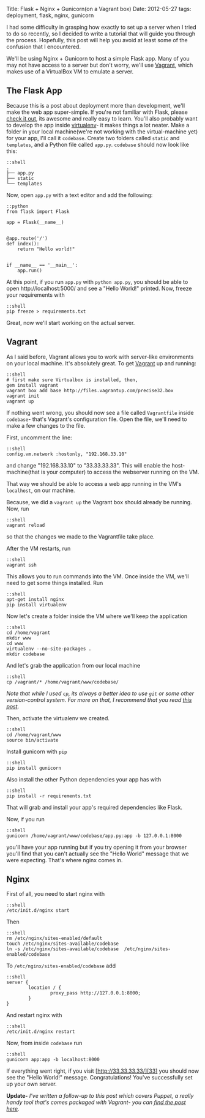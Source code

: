 Title: Flask + Nginx + Gunicorn(on a Vagrant box)
Date: 2012-05-27
tags: deployment, flask, nginx, gunicorn

I had some difficulty in grasping how exactly to set up a server when I tried to do so recently, so I decided to write a tutorial that will guide you through the process. Hopefully, this post will help you avoid at least some of the confusion that I encountered.

We'll be using Nginx + Gunicorn to host a simple Flask app. Many of you may not have access to a server but don't worry, we'll use [Vagrant][vagrant], which makes use of a VirtualBox VM to emulate a server.

The Flask App
-------------
Because this is a post about deployment more than development, we'll make the web app super-simple. If you're not familiar with Flask, please [check it out][flask], its awesome and really easy to learn. You'll also probably want to develop the app inside [virtualenv][virtualenv]- it makes things a lot neater. Make a folder in your local machine(we're not working with the virtual-machine yet) for your app, I'll call it `codebase`. Create two folders called `static` and `templates`, and a Python file called `app.py`. `codebase` should now look like this:

    ::shell
    .
    ├── app.py
    ├── static
    └── templates

Now, open `app.py` with a text editor and add the following:

    ::python
    from flask import Flask

    app = Flask(__name__)


    @app.route('/')
    def index():
        return "Hello world!"


    if __name__ == '__main__':
        app.run()

At this point, if you run `app.py` with `python app.py`, you should be able to open http://localhost:5000/ and see a "Hello World!" printed. Now, freeze your requirements with

    ::shell
    pip freeze > requirements.txt

Great, now we'll start working on the actual server.

Vagrant
-------
As I said before, Vagrant allows you to work with server-like environments on your local machine. It's absolutely great. To get [Vagrant][vagrant] up and running:

    ::shell
    # first make sure Virtualbox is installed, then,
    gem install vagrant
    vagrant box add base http://files.vagrantup.com/precise32.box
    vagrant init
    vagrant up

If nothing went wrong, you should now see a file called `Vagrantfile` inside `codebase`- that's Vagrant's configuration file. Open the file, we'll need to make a few changes to the file.

First, uncomment the line:

    ::shell
    config.vm.network :hostonly, "192.168.33.10"

and change "192.168.33.10" to "33.33.33.33". This will enable the host-machine(that is your computer) to access the webserver running on the VM.

That way we should be able to access a web app running in the VM's `localhost`, on our machine.

Because, we did a `vagrant up` the Vagrant box should already be running. Now, run

    ::shell
    vagrant reload

so that the changes we made to the Vagrantfile take place.

After the VM restarts, run

    ::shell
    vagrant ssh

This allows you to run commands into the VM. Once inside the VM, we'll need to get some things installed. Run

    ::shell
    apt-get install nginx
    pip install virtualenv

Now let's create a folder inside the VM where we'll keep the application

    ::shell
    cd /home/vagrant
    mkdir www
    cd www
    virtualenv --no-site-packages .
    mkdir codebase

And let's grab the application from our local machine

    ::shell
    cp /vagrant/* /home/vagrant/www/codebase/

*Note that while I used `cp`, its always a better idea to use `git` or some other version-control system. For more on that, I recommend that you read [this post][pelletier].*

Then, activate the virtualenv we created.

    ::shell
    cd /home/vagrant/www
    source bin/activate

Install gunicorn with `pip`

    ::shell
    pip install gunicorn

Also install the other Python dependencies your app has with

    ::shell
    pip install -r requirements.txt

That will grab and install your app's required dependencies like Flask.

Now, if you run

    ::shell
    gunicorn /home/vagrant/www/codebase/app.py:app -b 127.0.0.1:8000

you'll have your app running but if you try opening it from your browser you'll find that you can't actually see the "Hello World" message that we were expecting. That's where nginx comes in.

Nginx
-----
First of all, you need to start nginx with

    ::shell
    /etc/init.d/nginx start

Then

    ::shell
    rm /etc/nginx/sites-enabled/default
    touch /etc/nginx/sites-available/codebase
    ln -s /etc/nginx/sites-available/codebase  /etc/nginx/sites-enabled/codebase

To `/etc/nginx/sites-enabled/codebase` add

    ::shell
    server {
            location / {
                    proxy_pass http://127.0.0.1:8000;
            }
    }

And restart nginx with

    ::shell
    /etc/init.d/nginx restart

Now, from inside `codebase` run

    ::shell
    gunicorn app:app -b localhost:8000

If everything went right, if you visit [http://33.33.33.33/][33] you should now see the "Hello World!" message. Congratulations! You've successfully set up your own server.

**Update-** *I've written a follow-up to this post which covers Puppet, a really handy tool that's comes packaged with Vagrant- you can [find the post here][follow_up].*

[vagrant]: http://vagrantup.com
[flask]: http://flask.pocoo.org/
[pelletier]: http://thomas.pelletier.im/2011/04/git-django-deployment/
[virtualenv]: http://pypi.python.org/pypi/virtualenv
[33]: http://33.33.33.33/
[follow_up]: http://samrat.github.com/blog/2012/06/a-first-look-at-provisioning-with-puppeton-a-vagrant-box.html
